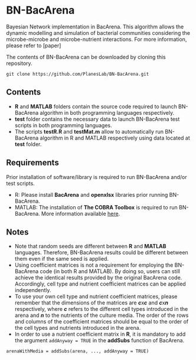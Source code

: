# BN-BacArena
Bayesian Network implementation in BacArena. This algorithm allows the dynamic modelling and simulation of bacterial communities considering the microbe-microbe and microbe-nutrient interactions. For more information, please refer to [paper]

The contents of BN-BacArena can be downloaded by cloning this repository.
```
git clone https://github.com/PlanesLab/BN-BacArena.git
```

## Contents
- **R** and **MATLAB** folders contain the source code required to launch BN-BacArena algorithm in both programming languages respectively.
- **test** folder contains the necessary data to launch BN-BacArena test scripts in both programming languages.
- The scripts **testR.R** and **testMat.m** allow to automatically run BN-BacArena algorithm in R and MATLAB respectively using data located at **test** folder.

## Requirements
Prior installation of software/library is required to run BN-BacArena and/or test scripts.
- R: Please install **BacArena** and **openxlsx** libraries prior running BN-BacArena.
- MATLAB: The installation of **The COBRA Toolbox** is required to run BN-BacArena. More information available [here](https://opencobra.github.io/cobratoolbox/latest/installation.html).

## Notes
- Note that random seeds are different between **R** and **MATLAB** languages. Therefore, BN-BacArena results could be different between them even if the same seed is applied.
- Using coefficient matrices is not a requirement for employing the BN-BacArena code (in both R and MATLAB). By doing so, users can still achieve the identical results provided by the original BacArena code. Accordingly, cell type and nutrient coefficient matrices can be applied independently.
- To use your own cell type and nutrient coefficient matrices, please remember that the dimensions of the matrices are ***c***x***c*** and ***c***x***n*** respectively, where ***c*** refers to the different cell types introduced in the arena and ***n*** to the nutrients of the culture media. The order of the rows and columns of the coefficient matrices should be equal to the order of the cell types and nutrients introduced in the arena.
- In order to use a nutrient coefficient matrix in **R**, it is mandatory to add the argument ```addAnyway = TRUE``` in the **addSubs** function of BacArena.
```
arenaWithMedia = addSubs(arena, ..., addAnyway = TRUE)
```
